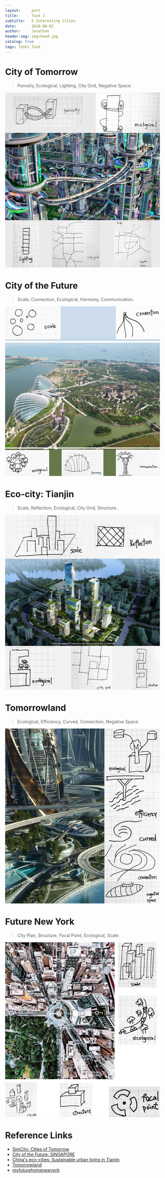 ```yaml
---
layout:     post
title:      Task 1
subtitle:   5 Interesting Cities
date:       2018-08-02
author:     Jonathan
header-img: img/head.jpg
catalog: true
tags: Task1 Task
---
```


# City of Tomorrow
> Porosity, Ecological, Lighting, City Grid, Negative Space.

![insert page1](https://github.com/grasscaograss/grasscaograss.github.io/blob/master/img/2018-08-02task1/page1.jpg?raw=true)

# City of the Future
> Scale, Connection, Ecological, Harmony, Communication.

![insert page2](https://github.com/grasscaograss/grasscaograss.github.io/blob/master/img/2018-08-02task1/page2.jpg?raw=true)

# Eco-city: Tianjin
> Scale, Reflection, Ecological, City Grid, Structure.

![insert page1](https://github.com/grasscaograss/grasscaograss.github.io/blob/master/img/2018-08-02task1/page3.jpg?raw=true)

# Tomorrowland
> Ecological, Efficiency, Curved, Connection, Negative Space.

![insert page1](https://github.com/grasscaograss/grasscaograss.github.io/blob/master/img/2018-08-02task1/page4.jpg?raw=true)

# Future New York
> City Plan, Structure, Focal Point, Ecological, Scale.

![insert page1](https://github.com/grasscaograss/grasscaograss.github.io/blob/master/img/2018-08-02task1/page5.jpg?raw=true)


# Reference Links
- [SimCity: Cities of Tomorrow](https://install-game.com/simcity-cities-of-tomorrow-pc-game-free-download/)
- [City of the Future: SINGAPORE](https://hypnoticdanceshow.wordpress.com/2013/02/09/city-of-the-future-singapore/)
- [China's eco-cities: Sustainable urban living in Tianjin](http://www.bbc.com/future/story/20120503-sustainable-cities-on-the-rise)
- [Tomorrowland](https://www.pinterest.com.au/pin/761249143236998058/)
- [myfuturehomenewyork](https://www.pinterest.com.au/pin/431360470552394223/)

